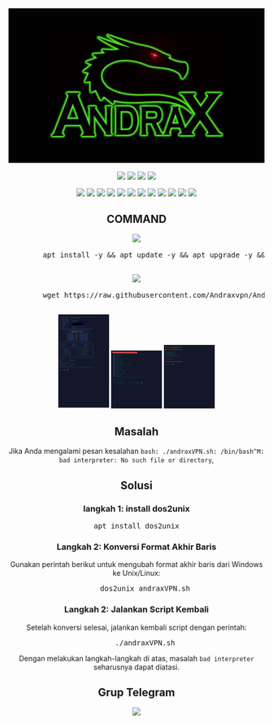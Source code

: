 <div align="center">
    <img src="https://github.com/Andraxvpn/Andrax-script/blob/main/logo.png.jpg">
</div>

<p align="center">
    <img src="https://img.shields.io/static/v1?style=for-the-badge&logo=debian&label=Debian%209%20%26%202010&message=Stretch&color=red">
    <img src="https://img.shields.io/static/v1?style=for-the-badge&logo=debian&label=Debian%2010&message=Buster&color=red">
    <img src="https://img.shields.io/static/v1?style=for-the-badge&logo=ubuntu&label=Ubuntu%2018&message=18.04%20LTS&color=red">
    <img src="https://img.shields.io/static/v1?style=for-the-badge&logo=ubuntu&label=Ubuntu%2020&message=20.04%20LTS&color=red">
</p>

<p align="center">
    <img src="https://img.shields.io/badge/Service-OpenSSH-success.svg">
    <img src="https://img.shields.io/badge/Service-Dropbear-success.svg">
    <img src="https://img.shields.io/badge/Service-BadVPN-success.svg">
    <img src="https://img.shields.io/badge/Service-Stunnel-success.svg">
    <img src="https://img.shields.io/badge/Service-OpenVPN-success.svg">
    <img src="https://img.shields.io/badge/Service-Squid3-success.svg">
    <img src="https://img.shields.io/badge/Service-Webmin-success.svg">
    <img src="https://img.shields.io/badge/Service-Privoxy-green.svg">
    <img src="https://img.shields.io/badge/Service-V2ray-success.svg">
    <img src="https://img.shields.io/badge/Service-SSR-success.svg">
    <img src="https://img.shields.io/badge/Service-Trojan-success.svg">
    <img src="https://img.shields.io/badge/Service-WireGuard-success.svg">
</p>

<div align="center">
    <h2>COMMAND</h2>
    <img src="https://img.shields.io/badge/INSTALL-SCRIPT-green">
    <pre>
        apt install -y && apt update -y && apt upgrade -y && apt install lolcat -y && gem install lolcat && wget -q https://raw.githubusercontent.com/Andraxvpn/Andrax-script/main/andraxVPN.sh && chmod +x andraxVPN.sh && ./andraxVPN.sh
    </pre>
    <img src="https://img.shields.io/badge/UPDATE-SCRIPT-green">
    <pre>
        wget https://raw.githubusercontent.com/Andraxvpn/Andrax-script/main/andrax.sh && chmod +x andrax.sh && ./andrax.sh
    </pre>


<p float="left">
  <img src="https://github.com/Andraxvpn/Andrax-script/blob/main/1.jpg" width="100" />
  <img src="https://github.com/Andraxvpn/Andrax-script/blob/main/2.jpg" width="100" /> 
  <img src="https://github.com/Andraxvpn/Andrax-script/blob/main/3.jpg" width="100" />
</p>
<h2>Masalah</h2>

<p>Jika Anda mengalami pesan kesalahan <code>bash: ./andraxVPN.sh: /bin/bash^M: bad interpreter: No such file or directory</code>, </p>

<h2>Solusi</h2>

<h3>langkah 1: install dos2unix</h3>
<pre>apt install dos2unix</pre>

<h3>Langkah 2: Konversi Format Akhir Baris</h3>
<p>Gunakan perintah berikut untuk mengubah format akhir baris dari Windows ke Unix/Linux:</p>
<pre>
    dos2unix andraxVPN.sh
</pre>


<h3>Langkah 2: Jalankan Script Kembali</h3>
<p>Setelah konversi selesai, jalankan kembali script dengan perintah:</p>
<pre>
    ./andraxVPN.sh
</pre>

<p>Dengan melakukan langkah-langkah di atas, masalah <code>bad interpreter</code> seharusnya dapat diatasi.</p>

<div align="center">
    <h2>Grup Telegram</h2>
    <a href="https://t.me/AndraxGrp">
        <img src="https://upload.wikimedia.org/wikipedia/commons/thumb/8/82/Telegram_logo.svg/240px-Telegram_logo.svg.png" width="50">
    </a>
</div>

